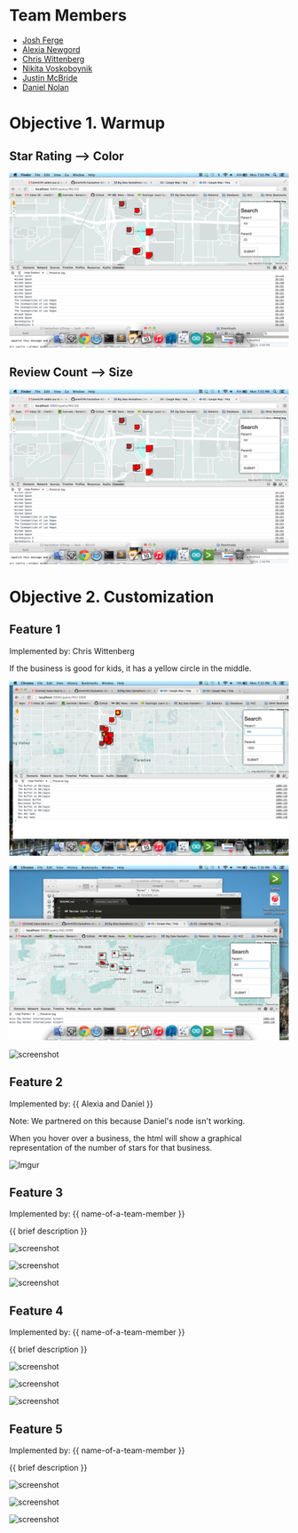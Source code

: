 # Team Members

* [Josh Ferge](www.github.com/JoshFerge) 
* [Alexia Newgord](www.github.com/alne4294)
* [Chris Wittenberg](www.github.com/cwitty1919)
* [Nikita Voskoboynik](www.github.com/nikitavoskoboynik)
* [Justin McBride](www.github.com/dare599z)
* [Daniel Nolan](www.github.com/dano8957)

# Objective 1. Warmup

## Star Rating --> Color

![screenshot](Part1.png)

## Review Count --> Size

![screenshot](Part1.png)

# Objective 2. Customization

## Feature 1

Implemented by: Chris Wittenberg	

If the business is good for kids, it has a yellow circle in the middle.

![screenshot](Nevada.png)

![screenshot](Arizona.png)

![screenshot](screenshot.png)

## Feature 2

Implemented by: {{ Alexia and Daniel }}

Note: We partnered on this because Daniel's node isn't working.

When you hover over a business, the html will show a graphical representation of the number of stars for that business.

![Imgur](http://i.imgur.com/9O5RwjF.png?1)


## Feature 3

Implemented by: {{ name-of-a-team-member }}

{{ brief description }}

![screenshot](screenshot.png)

![screenshot](screenshot.png)

![screenshot](screenshot.png)

## Feature 4

Implemented by: {{ name-of-a-team-member }}

{{ brief description }}

![screenshot](screenshot.png)

![screenshot](screenshot.png)

![screenshot](screenshot.png)


## Feature 5

Implemented by: {{ name-of-a-team-member }}

{{ brief description }}

![screenshot](screenshot.png)

![screenshot](screenshot.png)

![screenshot](screenshot.png)


